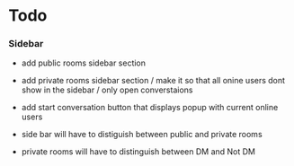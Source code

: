 # Todo
### Sidebar
- add public rooms sidebar section
- add private rooms sidebar section / make it so that all onine users dont show in  the sidebar / only open converstaions
- add start conversation button that displays popup with current online users

- side bar will have to distiguish between public and private rooms
- private rooms will have to distinguish between DM and Not DM